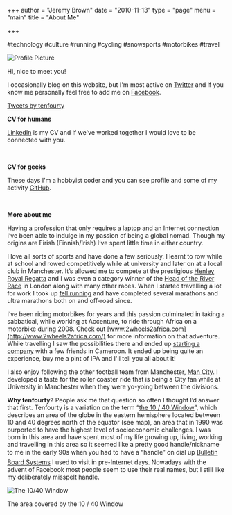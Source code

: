 +++
author = "Jeremy Brown"
date = "2010-11-13"
type = "page"
menu = "main"
title = "About Me"

+++

#technology #culture #running #cycling #snowsports #motorbikes #travel

![Profile Picture](/ProfilePicture.jpg)

Hi, nice to meet you!

I occasionally blog on this website, but I'm most active on [Twitter](https://twitter.com/tenfourty) and if you know me personally feel free to add me on [Facebook](https://facebook.com/tenfourty).

<a class="twitter-timeline" data-width="720" data-height="400" data-dnt="true" data-theme="light" data-link-color="#75b5aa" href="https://twitter.com/tenfourty">Tweets by tenfourty</a>
<script async src="//platform.twitter.com/widgets.js" charset="utf-8"></script>

**CV for humans**

[LinkedIn](https://www.linkedin.com/in/tenfourty) is my CV and if we've worked together I would love to be connected with you.

<script src="//platform.linkedin.com/in.js" type="text/javascript"></script>
<script type="IN/MemberProfile" data-id="https://www.linkedin.com/in/tenfourty" data-format="inline" data-related="false"></script>
</br>

**CV for geeks**

These days I'm a hobbyist coder and you can see profile and some of my activity [GitHub](https://github.com/tenfourty).

<div id="github-card" data-username="tenfourty"><script>
new GitHubCard({
    template: '#github-card',
    sortBy: 'updateTime',
    reposHeaderText: 'Last updated repositories',
    maxRepos: 10
});
</script></div>

</br>


**More about me**

Having a profession that only requires a laptop and an Internet connection I’ve been able to indulge in my passion of being a global nomad. Though my origins are Firish (Finnish/Irish) I’ve spent little time in either country.

I love all sorts of sports and have done a few seriously. I learnt to row while at school and rowed competitively while at university and later on at a local club in Manchester. It’s allowed me to compete at the prestigious [Henley Royal Regatta](http://www.hrr.co.uk) and I was even a category winner of the [Head of the River Race](http://en.wikipedia.org/wiki/Head_of_the_River_Race) in London along with many other races. When I started travelling a lot for work I took up [fell running](http://en.wikipedia.org/wiki/Fell_running) and have completed several marathons and ultra marathons both on and off-road since.

I’ve been riding motorbikes for years and this passion culminated in taking a sabbatical, while working at Accenture, to ride through Africa on a motorbike during 2008. Check out [www.2wheels2africa.com](http://www.2wheels2africa.com/) for more information on that adventure. While travelling I saw the possibilities there and ended up [starting a company](http://limbelabssolutions.com/) with a few friends in Cameroon. It ended up being quite an experience, buy me a pint of IPA and I'll tell you all about it!

I also enjoy following the other football team from Manchester, [Man City](http://www.mcfc.co.uk/). I developed a taste for the roller coaster ride that is being a City fan while at University in Manchester when they were yo-yoing between the divisions.

**Why tenfourty?** People ask me that question so often I thought I’d answer that first. Tenfourty is a variation on the term “[the 10 / 40 Window](http://en.wikipedia.org/wiki/10/40_Window")”, which describes an area of the globe in the eastern hemisphere located between 10 and 40 degrees north of the equator (see map), an area that in 1990 was purported to have the highest level of socioeconomic challenges. I was born in this area and have spent most of my life growing up, living, working and travelling in this area so it seemed like a pretty good handle/nickname to me in the early 90s when you had to have a “handle” on dial up [Bulletin Board Systems](http://en.wikipedia.org/wiki/Bulletin_board_system) I used to visit in pre-Internet days. Nowadays with the advent of Facebook most people seem to use their real names, but I still like my deliberately misspelt handle.

![The 10/40 Window](/uploads/40_Window_world_map.png)

The area covered by the 10 / 40 Window
